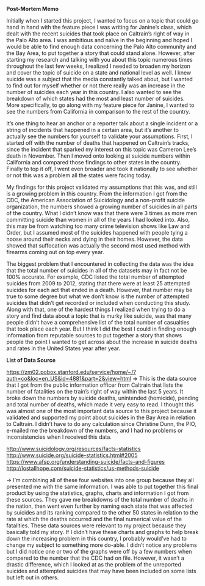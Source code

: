 <p><b> Post-Mortem Memo </b><p>

Initially when I started this project, I wanted to focus on a topic that could go hand in hand with the feature piece I was writing for Janine’s class, which dealt with the recent suicides that took place on Caltrain’s right of way in the Palo Alto area. I was ambitious and naïve in the beginning and hoped I would be able to find enough data concerning the Palo Alto community and the Bay Area, to put together a story that could stand alone.  However, after starting my research and talking with you about this topic numerous times throughout the last few weeks, I realized I needed to broaden my horizon and cover the topic of suicide on a state and national level as well. I knew suicide was a subject that the media constantly talked about, but I wanted to find out for myself whether or not there really was an increase in the number of suicides each year in this country. I also wanted to see the breakdown of which states had the most and least number of suicides. More specifically, to go along with my feature piece for Janine, I wanted to see the numbers from California in comparison to the rest of the country. 

It’s one thing to hear an anchor or a reporter talk about a single incident or a string of incidents that happened in a certain area, but it’s another to actually see the numbers for yourself to validate your assumptions. First, I started off with the number of deaths that happened on Caltrain’s tracks, since the incident that sparked my interest on this topic was Cameron Lee’s death in November. Then I moved onto looking at suicide numbers within California and compared those findings to other states in the country. Finally to top it off, I went even broader and took it nationally to see whether or not this was a problem all the states were facing today.
	
My findings for this project validated my assumptions that this was, and still is a growing problem in this country. From the information I got from the CDC, the American Association of Suicidology and a non-profit suicide organization, the numbers showed a growing number of suicides in all parts of the country. What I didn’t know was that there were 3 times as more men committing suicide than women in all of the years I had looked into. Also, this may be from watching too many crime television shows like Law and Order, but I assumed most of the suicides happened with people tying a noose around their necks and dying in their homes. However, the data showed that suffocation was actually the second most used method with firearms coming out on top every year.
	
The biggest problem that I encountered in collecting the data was the idea that the total number of suicides in all of the datasets may in fact not be 100% accurate. For example, CDC listed the total number of attempted suicides from 2009 to 2012, stating that there were at least 25 attempted suicides for each act that ended in a death. However, that number may be true to some degree but what we don’t know is the number of attempted suicides that didn’t get recorded or included when conducting this study. Along with that, one of the hardest things I realized when trying to do a story and find data about a topic that is murky like suicide, was that many people didn’t have a comprehensive list of the total number of casualties that took place each year. But I think I did the best I could in finding enough information from reputable sources to put together a story that shows people the point I wanted to get across about the increase in suicide deaths and rates in the United States year after year.


<p><b> List of Data Source </b><p>

https://zm02.pobox.stanford.edu/service/home/~/?auth=co&loc=en_US&id=4881&part=2&view=html
⇒	This is the data source that I got from the public information officer from Caltrain that lists the number of fatalities on the train’s right of way within the last 5 years. It broke down the numbers by suicide deaths, unintended (homicide), pending and total number of deaths, which made it very easy to read. I thought this was almost one of the most important data source to this project because it validated and supported my point about suicides in the Bay Area in relation to Caltrain. I didn’t have to do any calculation since Christine Dunn, the PIO, e-mailed me the breakdown of the numbers, and I had no problems or inconsistencies when I received this data. 

http://www.suicidology.org/resources/facts-statistics
http://www.suicide.org/suicide-statistics.html#2005
https://www.afsp.org/understanding-suicide/facts-and-figures
http://lostallhope.com/suicide-statistics/us-methods-suicide


-> I’m combining all of these four websites into one group because they all presented me with the same information. I was able to put together this final product by using the statistics, graphs, charts and information I got from these sources. They gave me breakdowns of the total number of deaths in the nation, then went even further by naming each state that was affected by suicides and its ranking compared to the other 50 states in relation to the rate at which the deaths occurred and the final numerical value of the fatalities. These data sources were relevant to my project because they basically told my story. If I didn’t have these charts and graphs to help break down the increasing problem in this country, I probably would’ve had to change my subject to something more do-able. I didn’t notice any problems but I did notice one or two of the graphs were off by a few numbers when compared to the number that the CDC had on file. However, it wasn’t a drastic difference, which I looked at as the problem of the unreported suicides and attempted suicides that may have been included on some lists but left out in others.


